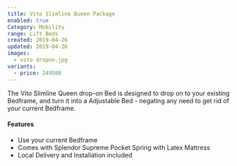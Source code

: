 ```yaml
---
title: Vito Slimline Queen Package
enabled: true
Category: Mobility
range: Lift Beds
created: 2019-04-26
updated: 2019-04-26
images:
  - vito dropon.jpg
variants:
  - price: 249500
---
```


The Vito Slimline Queen drop-on Bed is designed to drop on to your existing Bedframe, and turn it into a Adjustable Bed - negating any need to get rid of your current Bedframe.

#### Features

* Use your current Bedframe
* Comes with Splendor Supreme Pocket Spring with Latex Mattress
* Local Delivery and Installation included
